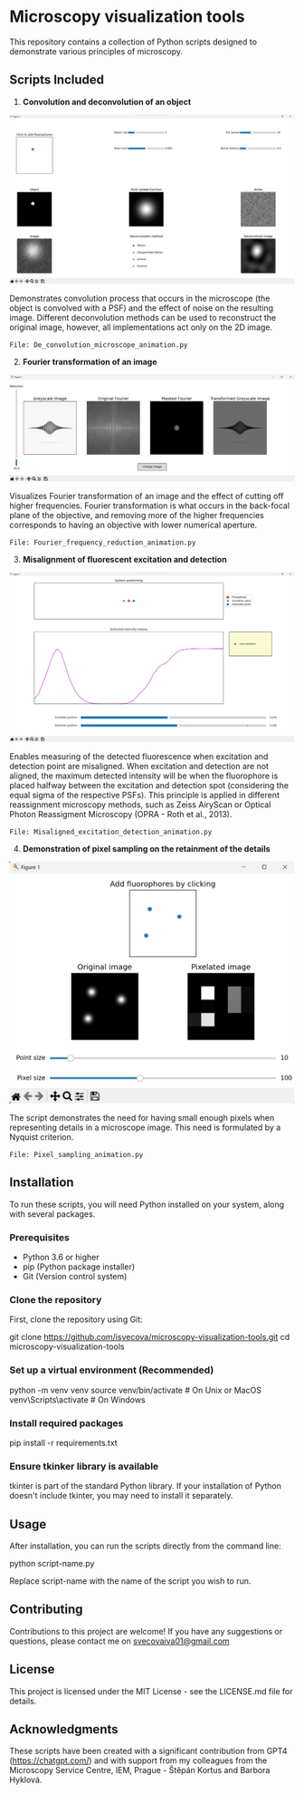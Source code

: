 # Microscopy visualization tools

This repository contains a collection of Python scripts designed to demonstrate various principles of microscopy. 

## Scripts Included

1. **Convolution and deconvolution of an object**

![Convolution script](readme_screenshots/deconvolutions.png)

Demonstrates convolution process that occurs in the microscope (the object is convolved with a PSF) and the effect of noise on the resulting image. 
Different deconvolution methods can be used to reconstruct the original image, however, all implementations act only on the 2D image. 

    File: De_convolution_microscope_animation.py

2. **Fourier transformation of an image**

![Fourier transformation script](readme_screenshots/fourier.png)

Visualizes Fourier transformation of an image and the effect of cutting off higher frequencies.
Fourier transformation is what occurs in the back-focal plane of the objective, and removing more of the higher frequencies corresponds to having an objective with lower numerical aperture. 

    File: Fourier_frequency_reduction_animation.py
    
3. **Misalignment of fluorescent excitation and detection**

![Misaligned excitation and detection script](readme_screenshots/misaligned_detection.png)

Enables measuring of the detected fluorescence when excitation and detection point are misaligned.
When excitation and detection are not aligned, the maximum detected intensity will be when the fluorophore is placed halfway between the excitation and detection spot (considering the equal sigma of the respective PSFs).
This principle is applied in different reassignment microscopy methods, such as Zeiss AiryScan or Optical Photon Reassigment Microscopy (OPRA - Roth et al., 2013).

    File: Misaligned_excitation_detection_animation.py

4. **Demonstration of pixel sampling on the retainment of the details**

![Sampling script](readme_screenshots/pixelation.png)

The script demonstrates the need for having small enough pixels when representing details in a microscope image. This need is formulated by a Nyquist criterion.

    File: Pixel_sampling_animation.py

## Installation

To run these scripts, you will need Python installed on your system, along with several packages.

### Prerequisites

- Python 3.6 or higher
- pip (Python package installer)
- Git (Version control system)

### Clone the repository

First, clone the repository using Git:

git clone https://github.com/isvecova/microscopy-visualization-tools.git
cd microscopy-visualization-tools

### Set up a virtual environment (Recommended)

python -m venv venv
source venv/bin/activate  # On Unix or MacOS
venv\Scripts\activate  # On Windows

### Install required packages

pip install -r requirements.txt

### Ensure tkinker library is available

tkinter is part of the standard Python library. If your installation of Python doesn't include tkinter, you may need to install it separately. 

## Usage

After installation, you can run the scripts directly from the command line:

python script-name.py

Replace script-name with the name of the script you wish to run.


## Contributing

Contributions to this project are welcome! If you have any suggestions or questions, please contact me on svecovaiva01@gmail.com

## License

This project is licensed under the MIT License - see the LICENSE.md file for details.

## Acknowledgments

These scripts have been created with a significant contribution from GPT4 (https://chatgpt.com/) and with support from my colleagues from the Microscopy Service Centre, IEM, Prague - Štěpán Kortus and Barbora Hyklová. 
